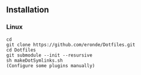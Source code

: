 Installation
-------------

### Linux
````
cd
git clone https://github.com/eronde/Dotfiles.git
cd Dotfiles
git submodule --init --resursive
sh makeDotSymlinks.sh
(Configure some plugins manually)
````
